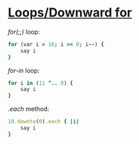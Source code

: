 [1]: http://rosettacode.org/wiki/Loops/Downward_for

# [Loops/Downward for][1]

*for(;;)* loop:

```ruby
for (var i = 10; i >= 0; i--) {
    say i
}
```

*for-in* loop:

```ruby
for i in (11 ^.. 0) {
    say i
}
```

*.each* method:

```ruby
10.downto(0).each { |i|
    say i
}
```
